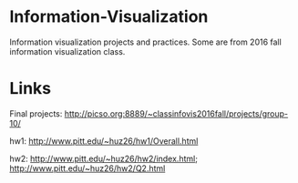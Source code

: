 # Information-Visualization
Information visualization projects and practices. Some are from 2016 fall information visualization class.
# Links
Final projects: http://picso.org:8889/~classinfovis2016fall/projects/group-10/

hw1: http://www.pitt.edu/~huz26/hw1/Overall.html

hw2: http://www.pitt.edu/~huz26/hw2/index.html; http://www.pitt.edu/~huz26/hw2/Q2.html
